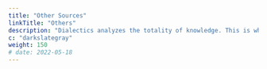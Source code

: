 ```yaml
---
title: "Other Sources"
linkTitle: "Others"
description: "Dialectics analyzes the totality of knowledge. This is why we scrape the ideas from fringe philosophies like New Age, aliens, etc"
c: "darkslategray"
weight: 150
# date: 2022-05-18
---
```


<!-- to see if there's anything useful. For example, we get the dynamics of UFOs and their technology to see if they match our predictions in Material Superphysics since its principles must be universal -->